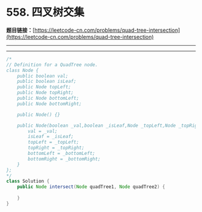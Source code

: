 # 558. 四叉树交集

**题目链接：**[https://leetcode-cn.com/problems/quad-tree-intersection](https://leetcode-cn.com/problems/quad-tree-intersection)

---

<Cards card="leetcode_558_quad-tree-intersection"></Cards>

---

```java
/*
// Definition for a QuadTree node.
class Node {
    public boolean val;
    public boolean isLeaf;
    public Node topLeft;
    public Node topRight;
    public Node bottomLeft;
    public Node bottomRight;

    public Node() {}

    public Node(boolean _val,boolean _isLeaf,Node _topLeft,Node _topRight,Node _bottomLeft,Node _bottomRight) {
        val = _val;
        isLeaf = _isLeaf;
        topLeft = _topLeft;
        topRight = _topRight;
        bottomLeft = _bottomLeft;
        bottomRight = _bottomRight;
    }
};
*/
class Solution {
    public Node intersect(Node quadTree1, Node quadTree2) {
        
    }
}
```